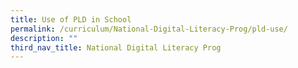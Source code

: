 ```yaml
---
title: Use of PLD in School
permalink: /curriculum/National-Digital-Literacy-Prog/pld-use/
description: ""
third_nav_title: National Digital Literacy Prog
---
```

